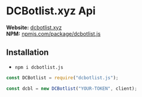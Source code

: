 # DCBotlist.xyz Api

**Website:** [dcbotlist.xyz](https://dcbotlist.xyz)<br>
**NPM:** [npmjs.com/package/dcbotlist.js](https://www.npmjs.com/package/dcbotlist.js)<br>


## Installation
- `npm i dcbotlist.js`

```js
const DCBotlist = require("dcbotlist.js");

const dcbl = new DCBotlist("YOUR-TOKEN", client);
```






